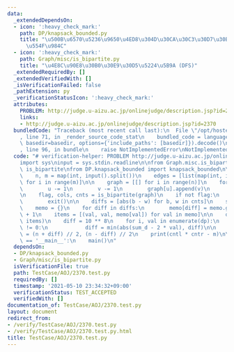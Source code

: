 ```yaml
---
data:
  _extendedDependsOn:
  - icon: ':heavy_check_mark:'
    path: DP/knapsack_bounded.py
    title: "\u500B\u6570\u5236\u9650\u4ED8\u304D\u30CA\u30C3\u30D7\u30B5\u30C3\u30AF\
      \u554F\u984C"
  - icon: ':heavy_check_mark:'
    path: Graph/misc/is_bipartite.py
    title: "\u4E8C\u90E8\u30B0\u30E9\u30D5\u5224\u5B9A (DFS)"
  _extendedRequiredBy: []
  _extendedVerifiedWith: []
  _isVerificationFailed: false
  _pathExtension: py
  _verificationStatusIcon: ':heavy_check_mark:'
  attributes:
    PROBLEM: http://judge.u-aizu.ac.jp/onlinejudge/description.jsp?id=2370
    links:
    - http://judge.u-aizu.ac.jp/onlinejudge/description.jsp?id=2370
  bundledCode: "Traceback (most recent call last):\n  File \"/opt/hostedtoolcache/Python/3.10.2/x64/lib/python3.10/site-packages/onlinejudge_verify/documentation/build.py\"\
    , line 71, in _render_source_code_stat\n    bundled_code = language.bundle(stat.path,\
    \ basedir=basedir, options={'include_paths': [basedir]}).decode()\n  File \"/opt/hostedtoolcache/Python/3.10.2/x64/lib/python3.10/site-packages/onlinejudge_verify/languages/python.py\"\
    , line 96, in bundle\n    raise NotImplementedError\nNotImplementedError\n"
  code: "# verification-helper: PROBLEM http://judge.u-aizu.ac.jp/onlinejudge/description.jsp?id=2370\n\
    import sys\ninput = sys.stdin.readline\n\nfrom Graph.misc.is_bipartite import\
    \ is_bipartite\nfrom DP.knapsack_bounded import knapsack_bounded\n\n\ndef main():\n\
    \    n, m = map(int, input().split())\n    edges = [list(map(int, input().split()))\
    \ for i in range(m)]\n\n    graph = [[] for i in range(n)]\n    for u, v in edges:\n\
    \        u -= 1\n        v -= 1\n        graph[u].append(v)\n        graph[v].append(u)\n\
    \n    flag, cols, cnts = is_bipartite(graph)\n    if not flag:\n        print(-1)\n\
    \        exit()\n\n    diffs = [abs(b - w) for b, w in cnts]\n    sum_d = sum(diffs)\n\
    \    memo = {}\n    for diff in diffs:\n        memo[diff] = memo.get(diff, 0)\
    \ + 1\n    items = [(val, val, memo[val]) for val in memo]\n\n    dp = knapsack_bounded(sum_d,\
    \ items)\n    diff = 10 ** 8\n    for i, val in enumerate(dp):\n        if val\
    \ != 0:\n            diff = min(abs(sum_d - 2 * val), diff)\n\n    cntl, cntr\
    \ = (n + diff) // 2, (n - diff) // 2\n    print(cntl * cntr - m)\n\n\nif __name__\
    \ == '__main__':\n    main()\n"
  dependsOn:
  - DP/knapsack_bounded.py
  - Graph/misc/is_bipartite.py
  isVerificationFile: true
  path: TestCase/AOJ/2370.test.py
  requiredBy: []
  timestamp: '2021-05-10 23:34:32+09:00'
  verificationStatus: TEST_ACCEPTED
  verifiedWith: []
documentation_of: TestCase/AOJ/2370.test.py
layout: document
redirect_from:
- /verify/TestCase/AOJ/2370.test.py
- /verify/TestCase/AOJ/2370.test.py.html
title: TestCase/AOJ/2370.test.py
---
```

